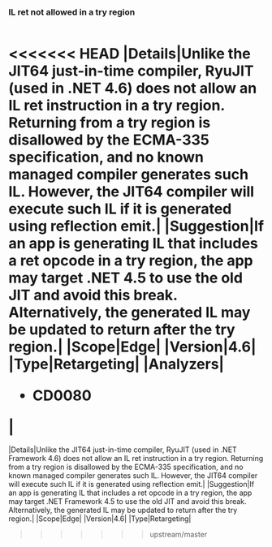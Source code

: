 ### IL ret not allowed in a try region

|   |   |
|---|---|
<<<<<<< HEAD
|Details|Unlike the JIT64 just-in-time compiler, RyuJIT (used in .NET 4.6) does not allow an IL ret instruction in a try region. Returning from a try region is disallowed by the ECMA-335 specification, and no known managed compiler generates such IL. However, the JIT64 compiler will execute such IL if it is generated using reflection emit.|
|Suggestion|If an app is generating IL that includes a ret opcode in a try region, the app may target .NET 4.5 to use the old JIT and avoid this break. Alternatively, the generated IL may be updated to return after the try region.|
|Scope|Edge|
|Version|4.6|
|Type|Retargeting|
|Analyzers|<ul><li>CD0080</li></ul>|
=======
|Details|Unlike the JIT64 just-in-time compiler, RyuJIT (used in .NET Framework 4.6) does not allow an IL ret instruction in a try region. Returning from a try region is disallowed by the ECMA-335 specification, and no known managed compiler generates such IL. However, the JIT64 compiler will execute such IL if it is generated using reflection emit.|
|Suggestion|If an app is generating IL that includes a ret opcode in a try region, the app may target .NET Framework 4.5 to use the old JIT and avoid this break. Alternatively, the generated IL may be updated to return after the try region.|
|Scope|Edge|
|Version|4.6|
|Type|Retargeting|
>>>>>>> upstream/master

